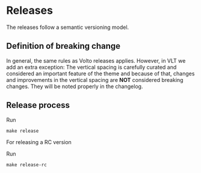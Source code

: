 # Releases

The releases follow a semantic versioning model.

## Definition of breaking change

In general, the same rules as Volto releases applies.
However, in VLT we add an extra exception: The vertical spacing is carefully curated and considered an important feature of the theme and because of that, changes and improvements in the vertical spacing are **NOT** considered breaking changes.
They will be noted properly in the changelog.

## Release process

Run

```shell
make release
```

For releasing a RC version

Run

```shell
make release-rc
```
